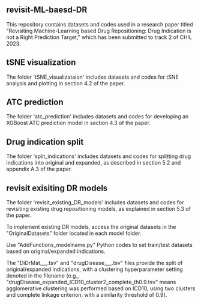 ## revisit-ML-baesd-DR
This repository contains datasets and codes used in a research paper titled "Revisiting Machine-Learning based Drug Repositioning: Drug Indication is not a Right Prediction Target," which has been submitted to track 2 of CHIL 2023.

## tSNE visualization
The folder 'tSNE_visualizataion' includes datasets and codes for tSNE analysis and plotting in section 4.2 of the paper.

## ATC prediction
The folder 'atc_prediction' includes datasets and codes for developing an XGBoost ATC prediction model in section 4.3 of the paper.

## Drug indication split
The folder 'split_indications' includes datasets and codes for splitting drug indications into original and expanded, as described in section 5.2 and appendix A.3 of the paper.

## revisit exisiting DR models
The folder 'revisit_existing_DR_models' includes datasets and codes for revisiting existing drug repositioning models, as explained in section 5.3 of the paper.

To implement existing DR models, access the original datasets in the "OriginalDatasets" folder located in each model folder.

Use "AddFunctions_modelname.py" Python codes to set train/test datasets based on original/expanded indications. 

The "DiDrMat___.tsv" and "drugDisease___.tsv" files provide the split of original/expanded indications, with a clustering hyperparameter setting denoted in the filename (e.g., "drugDisease_expanded_ICD10_cluster2_complete_th0.9.tsv" means agglomerative clustering was performed based on ICD10, using two clusters and complete linkage criterion, with a similarity threshold of 0.9).

